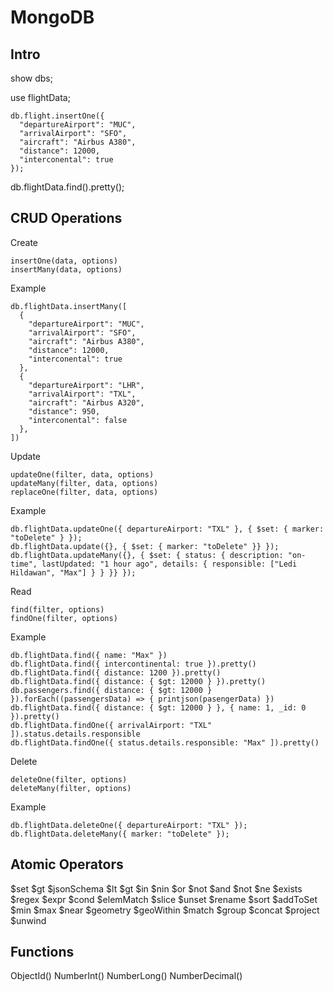 # MongoDB

## Intro

show dbs;

use flightData;

```
db.flight.insertOne({
  "departureAirport": "MUC",
  "arrivalAirport": "SFO",
  "aircraft": "Airbus A380",
  "distance": 12000,
  "interconental": true
});
```

db.flightData.find().pretty();

## CRUD Operations

Create

```
insertOne(data, options)
insertMany(data, options)
```

Example

```
db.flightData.insertMany([
  {
    "departureAirport": "MUC",
    "arrivalAirport": "SFO",
    "aircraft": "Airbus A380",
    "distance": 12000,
    "interconental": true
  },
  {
    "departureAirport": "LHR",
    "arrivalAirport": "TXL",
    "aircraft": "Airbus A320",
    "distance": 950,
    "interconental": false
  },
])
```

Update

```
updateOne(filter, data, options)
updateMany(filter, data, options)
replaceOne(filter, data, options)
```

Example

```
db.flightData.updateOne({ departureAirport: "TXL" }, { $set: { marker: "toDelete" } });
db.flightData.update({}, { $set: { marker: "toDelete" }} });
db.flightData.updateMany({}, { $set: { status: { description: "on-time", lastUpdated: "1 hour ago", details: { responsible: ["Ledi Hildawan", "Max"] } } }} });
```

Read

```
find(filter, options)
findOne(filter, options)
```

Example

```
db.flightData.find({ name: "Max" })
db.flightData.find({ intercontinental: true }).pretty()
db.flightData.find({ distance: 1200 }).pretty()
db.flightData.find({ distance: { $gt: 12000 } }).pretty()
db.passengers.find({ distance: { $gt: 12000 } }).forEach((passengersData) => { printjson(pasengerData) })
db.flightData.find({ distance: { $gt: 12000 } }, { name: 1, _id: 0 }).pretty()
db.flightData.findOne({ arrivalAirport: "TXL" ]).status.details.responsible
db.flightData.findOne({ status.details.responsible: "Max" ]).pretty()
```

Delete

```
deleteOne(filter, options)
deleteMany(filter, options)
```

Example

```
db.flightData.deleteOne({ departureAirport: "TXL" });
db.flightData.deleteMany({ marker: "toDelete" });
```

## Atomic Operators

$set
$gt
$jsonSchema
$lt
$gt
$in
$nin
$or
$not
$and
$not
$ne
$exists
$regex
$expr
$cond
$elemMatch
$slice
$unset
$rename
$sort
$addToSet
$min
$max
$near
$geometry
$geoWithin
$match
$group
$concat
$project
$unwind

## Functions

ObjectId()
NumberInt()
NumberLong()
NumberDecimal()
